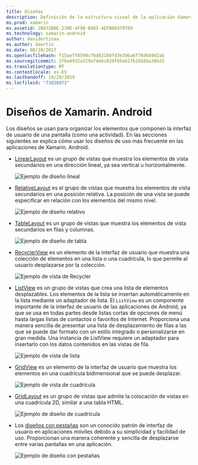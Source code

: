 ```yaml
---
title: Diseños
description: Definición de la estructura visual de la aplicación Xamarin. Android
ms.prod: xamarin
ms.assetid: 2BA72B0E-230D-4F98-B4D5-4EFB0D479789
ms.technology: xamarin-android
author: davidortinau
ms.author: daortin
ms.date: 08/18/2017
ms.openlocfilehash: f15aeff8590cf6d82168fd3e39ba6f78d649d2ab
ms.sourcegitcommit: 2fbe4932a319af4ebc829f65eb1fb1816ba305d3
ms.translationtype: MT
ms.contentlocale: es-ES
ms.lasthandoff: 10/29/2019
ms.locfileid: "73028972"
---
```

# <a name="xamarinandroid-layouts"></a>Diseños de Xamarin. Android

Los diseños se usan para organizar los elementos que componen la interfaz de usuario de una pantalla (como una actividad). En las secciones siguientes se explica cómo usar los diseños de uso más frecuente en las aplicaciones de Xamarin. Android.

- [LinearLayout](~/android/user-interface/layouts/linear-layout.md) es un grupo de vistas que muestra los elementos de vista secundarios en una dirección lineal, ya sea vertical u horizontalmente.

    ![Ejemplo de diseño lineal](images/linear-layout.png)

- [RelativeLayout](~/android/user-interface/layouts/relative-layout.md) es el grupo de vistas que muestra los elementos de vista secundarios en una posición relativa. La posición de una vista se puede especificar en relación con los elementos del mismo nivel.

    ![Ejemplo de diseño relativo](images/relative-layout.png)

- [TableLayout](~/android/user-interface/layouts/table-layout.md) es un grupo de vistas que muestra los elementos de vista secundarios en filas y columnas.

    ![Ejemplo de diseño de tabla](images/table-layout.png)

- [RecyclerView](~/android/user-interface/layouts/recycler-view/index.md) es un elemento de la interfaz de usuario que muestra una colección de elementos en una lista o una cuadrícula, lo que permite al usuario desplazarse por la colección.

    ![Ejemplo de vista de Recycler](images/recycler-view.png)

- [ListView](~/android/user-interface/layouts/list-view/index.md) es un grupo de vistas que crea una lista de elementos desplazables. Los elementos de la lista se insertan automáticamente en la lista mediante un adaptador de lista. El `ListView` es un componente importante de la interfaz de usuario de las aplicaciones de Android, ya que se usa en todas partes desde listas cortas de opciones de menú hasta largas listas de contactos o favoritos de Internet. Proporciona una manera sencilla de presentar una lista de desplazamiento de filas a las que se puede dar formato con un estilo integrado o personalizarse en gran medida. Una instancia de ListView requiere un adaptador para insertarlo con los datos contenidos en las vistas de fila.

    ![Ejemplo de vista de lista](images/list-view.png)

- [GridView](~/android/user-interface/layouts/grid-view.md) es un elemento de la interfaz de usuario que muestra los elementos en una cuadrícula bidimensional que se puede desplazar.

    ![Ejemplo de vista de cuadrícula](images/grid-view.png)

- [GridLayout](~/android/user-interface/layouts/grid-layout.md) es un grupo de vistas que admite la colocación de vistas en una cuadrícula 2D, similar a una tabla HTML.

    ![Ejemplo de diseño de cuadrícula](images/grid-layout.png)

- Los [diseños con pestañas](~/android/user-interface/layouts/tab-layout/index.md) son un conocido patrón de interfaz de usuario en aplicaciones móviles debido a su simplicidad y facilidad de uso. Proporcionan una manera coherente y sencilla de desplazarse entre varias pantallas en una aplicación.

    ![Ejemplo de diseño con pestañas](images/tabbed-layout.png)
